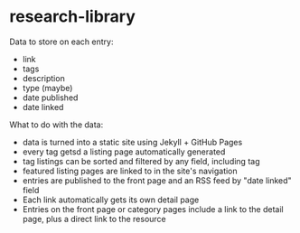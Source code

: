 # research-library

Data to store on each entry:

- link
- tags
- description
- type (maybe)
- date published
- date linked

What to do with the data:

- data is turned into a static site using Jekyll + GitHub Pages
- every tag getsd a listing page automatically generated
- tag listings can be sorted and filtered by any field, including tag
- featured listing pages are linked to in the site's navigation
- entries are published to the front page and an RSS feed by "date linked" field
- Each link automatically gets its own detail page
- Entries on the front page or category pages include a link to the detail page, plus a direct link to the resource
